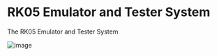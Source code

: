 # RK05 Emulator and Tester System
The RK05 Emulator and Tester System

![image](https://github.com/G-Wiley/RK05_Emulator_Tester_System/assets/99116236/fb59296b-3240-46e1-9b8f-dc35a433e289)

